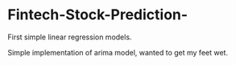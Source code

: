 # Fintech-Stock-Prediction-


First simple linear regression models.

Simple implementation of arima model, wanted to get my feet wet.

